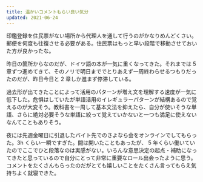 ```yaml
---
title: 温かいコメントもらい良い気分
updated: 2021-06-24
---
```


印鑑登録を住民票がない場所から代理人を通して行うのがかなりめんどくさい。郵便を何度も往復させる必要がある。住民票はもっと早い段階で移動させておいた方が良かったな。

昨日の箇所からなのだが、ドイツ語の本が一気に重くなってきた。それまでは 5 章ずつ進めてきて、そのノリで明日まででとりあえず一周終わらせるつもりだったのだが、昨日今日と 2 章しか進まず停滞している。

過去形が出てきたことによって活用のパターンが増え文を理解する速度が一気に低下した。危惧はしていたが単語活用のイレギュラーパターンが結構あるので覚えるのが大変そう。教科書を一周して基本文法を抑えたら、自分が使いそうな単語、さらに絶対必要そうな単語に絞って覚えていかないと一つも満足に使えないなんてこともありそう。

夜には先週金曜日に引退したバイト先でのさよなら会をオンラインでしてもらった。3h くらい一瞬ですぎた。間は開いたこともあったが、 5 年くらい働いていたのでここでひと段落なのは実感がない。いろんな意思決定の起点・補助になってきたと思っているので自分にとって非常に重要なロール出会ったように思う。
コメントをたくさんもらったのだがとても嬉しいことをたくさん言ってもらえ気持ちよく就寝できた。
